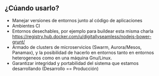 ##  ¿Cúando usarlo?

* Manejar versiones de entornos junto al código de aplicaciones 
* Ambientes CI
* Entornos desechables, por ejemplo para buildear esta misma charla https://registry.hub.docker.com/u/digitallyseamless/nodejs-bower-grunt/
* Armado de clusters de microservicios (Swarm, Aurora/Mesos, Panamax), y la posibilidad de hacerlo en entornos tanto en entornos heterogeneos como en una máquina Gnu/Linux.
* Garantizar integridad y portabilidad del sistema que estamos desarrollando (Desarrollo == Producción)

